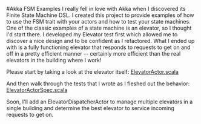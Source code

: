 #Akka FSM Examples
I really fell in love with Akka when I discovered its Finite State Machine DSL. I created this project to provide examples of how to 
use the FSM trait with your actors and how to test your state machines. One of the classic examples of a state machine is an elevator, 
so I thought I'd start there. I developed my Elevator test first which allowed me to discover a nice design and to be confident as I refactored.
What I ended up with is a fully functioning elevator that responds to requests to get on and off in a pretty efficient manner -- certainly more efficient
than the real elevators in the building where I work!

Please start by taking a look at the elevator itself: [ElevatorActor.scala](https://github.com/tombray/akka-fsm-examples/blob/master/src/main/scala/com/tombray/examples/akka/ElevatorActor.scala)

And then walk through the tests that I wrote as I fleshed out the behavior: [ElevatorActorSpec.scala](https://github.com/tombray/akka-fsm-examples/blob/master/src/test/scala/com/tombray/examples/akka/ElevatorActorSpec.scala)

Soon, I'll add an ElevatorDispatcherActor to manage multiple elevators in a single building and determine the best elevator to service incoming requests to get on.